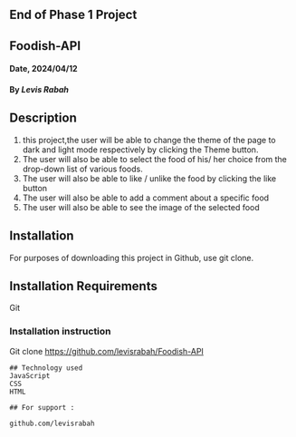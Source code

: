 ## End of Phase 1 Project

## Foodish-API

#### Date, 2024/04/12

#### By *Levis Rabah*

## Description
1.  this project,the user will be able to change the theme of the page to dark and light mode respectively by clicking the Theme button.
2. The user will also be able to select the food of his/ her choice from the drop-down list of various foods.
3. The user will also be able to like / unlike the food by clicking the like button
4. The user will also  be able to add a comment about a specific food
5. The user will also be able to see the image of the selected food 

## Installation
For purposes of downloading this project in Github, use git clone.

## Installation Requirements
Git

### Installation instruction
Git clone https://github.com/levisrabah/Foodish-API
```
## Technology used
JavaScript
CSS
HTML

## For support :

github.com/levisrabah



















